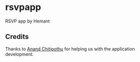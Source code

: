 # rsvpapp
RSVP app by Hemant

## Credits
Thanks to [Anand Chitipothu](https://twitter.com/anandology) for helping us with the application development. 
